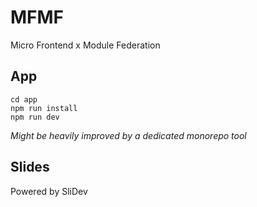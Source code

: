 # MFMF

Micro Frontend x Module Federation

## App

```shell
cd app
npm run install
npm run dev
```

*Might be heavily improved by a dedicated monorepo tool*

## Slides

Powered by SliDev
